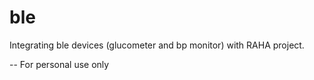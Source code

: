 # ble

Integrating ble devices (glucometer and bp monitor) with RAHA project. 

-- For personal use only
